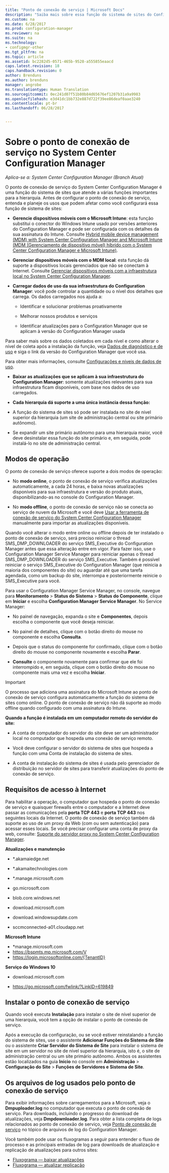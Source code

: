 ```yaml
---
title: "Ponto de conexão de serviço | Microsoft Docs"
description: "Saiba mais sobre essa função do sistema de sites do Configuration Manager, bem como entenda e planeje seus diversos usos."
ms.custom: na
ms.date: 6/28/2017
ms.prod: configuration-manager
ms.reviewer: na
ms.suite: na
ms.technology:
- configmgr-other
ms.tgt_pltfrm: na
ms.topic: article
ms.assetid: bc2282d5-0571-465b-9528-a555855eaacd
caps.latest.revision: 18
caps.handback.revision: 0
author: Brenduns
ms.author: brenduns
manager: angrobe
ms.translationtype: Human Translation
ms.sourcegitcommit: 0ec241d07f51b80b84d65676ef1207b31a9a9983
ms.openlocfilehash: e3d41dc1bb732e887d722f39ee86deaf0aae3240
ms.contentlocale: pt-br
ms.lasthandoff: 06/28/2017


---
```

# <a name="about-the-service-connection-point-in-system-center-configuration-manager"></a>Sobre o ponto de conexão de serviço no System Center Configuration Manager

*Aplica-se a: System Center Configuration Manager (Branch Atual)*

O ponto de conexão de serviço do System Center Configuration Manager é uma função do sistema de sites que atende a várias funções importantes para a hierarquia. Antes de configurar o ponto de conexão de serviço, entenda e planeje os usos que podem afetar como você configurará essa função de sistema de sites:  

-   **Gerencie dispositivos móveis com o Microsoft Intune**: esta função substitui o conector do Windows Intune usado por versões anteriores do Configuration Manager e pode ser configurada com os detalhes da sua assinatura do Intune. Consulte [Hybrid mobile device management (MDM) with System Center Configuration Manager and Microsoft Intune (MDM (Gerenciamento de dispositivo móvel) híbrido com o System Center Configuration Manager e Microsoft Intune)](../../../../mdm/understand/hybrid-mobile-device-management.md).  

-   **Gerenciar dispositivos móveis com o MDM local**: esta função dá suporte a dispositivos locais gerenciados que não se conectam à Internet. Consulte [Gerenciar dispositivos móveis com a infraestrutura local no System Center Configuration Manager](../../../../mdm/understand/manage-mobile-devices-with-on-premises-infrastructure.md).  

-   **Carregar dados de uso da sua infraestrutura do Configuration Manager**: você pode controlar a quantidade ou o nível dos detalhes que carrega. Os dados carregados nos ajuda a:  

    -   Identificar e solucionar problemas proativamente  

    -   Melhorar nossos produtos e serviços  

    -   Identificar atualizações para o Configuration Manager que se aplicam à versão do Configuration Manager usada  

  Para saber mais sobre os dados coletados em cada nível e como alterar o nível de coleta após a instalação da função, veja [Dados de diagnóstico e de uso](/sccm/core/plan-design/diagnostics/diagnostics-and-usage-data) e siga o link da versão do Configuration Manager que você usa.  

  Para obter mais informações, consulte [Configurações e níveis de dados de uso](../../../../core/servers/deploy/install/setup-reference.md#bkmk_usage).  

-   **Baixar as atualizações que se aplicam à sua infraestrutura do Configuration Manager**: somente atualizações relevantes para sua infraestrutura ficam disponíveis, com base nos dados de uso carregados.  

- **Cada hierarquia dá suporte a uma única instância dessa função:**  

 -   A função do sistema de sites só pode ser instalada no site de nível superior da hierarquia (um site de administração central ou site primário autônomo).  

  -   Se expandir um site primário autônomo para uma hierarquia maior, você deve desinstalar essa função do site primário e, em seguida, pode instalá-lo no site de administração central.  


##  <a name="bkmk_modes"></a> Modos de operação  
 O ponto de conexão de serviço oferece suporte a dois modos de operação:  

-   No **modo online**, o ponto de conexão de serviço verifica atualizações automaticamente, a cada 24 horas, e baixa novas atualizações disponíveis para sua infraestrutura e versão do produto atuais, disponibilizando-as no console do Configuration Manager.  

-   No **modo offline**, o ponto de conexão de serviço não se conecta ao serviço de nuvem da Microsoft e você deve [Usar a ferramenta de conexão de serviço do System Center Configuration Manager](../../../../core/servers/manage/use-the-service-connection-tool.md) manualmente para importar as atualizações disponíveis.  

Quando você alterar o modo entre online ou offline depois de ter instalado o ponto de conexão de serviço, será preciso reiniciar o thread SMS_DMP_DOWNLOADER do serviço SMS_Executive do Configuration Manager antes que essa alteração entre em vigor. Para fazer isso, use o Configuration Manager Service Manager para reiniciar apenas o thread SMS_DMP_DOWNLOADER do serviço SMS_Executive. Também é possível reiniciar o serviço SMS_Executive do Configuration Manager (que reinicia a maioria dos componentes do site) ou aguardar até que uma tarefa agendada, como um backup do site, interrompa e posteriormente reinicie o SMS_Executive para você.  

Para usar o Configuration Manager Service Manager, no console, navegue para **Monitoramento** > **Status do Sistema** > **Status do Componente**, clique em **Iniciar** e escolha **Configuration Manager Service Manager**. No Service Manager:  

-   No painel de navegação, expanda o site e **Componentes**, depois escolha o componente que você deseja reiniciar.  

-   No painel de detalhes, clique com o botão direito do mouse no componente e escolha **Consulta**.  

-   Depois que o status do componente for confirmado, clique com o botão direito do mouse no componente novamente e escolha **Parar**.  

-   **Consulte** o componente novamente para confirmar que ele foi interrompido e, em seguida, clique com o botão direito do mouse no componente mais uma vez e escolha **Iniciar**.  

> [!IMPORTANT]  
>  O processo que adiciona uma assinatura do Microsoft Intune ao ponto de conexão de serviço configura automaticamente a função do sistema de sites como online. O ponto de conexão de serviço não dá suporte ao modo offline quando configurado com uma assinatura do Intune.  

**Quando a função é instalada em um computador remoto do servidor do site:**  

-   A conta de computador do servidor do site deve ser um administrador local no computador que hospeda uma conexão de serviço remoto.

-   Você deve configurar o servidor do sistema de sites que hospeda a função com uma Conta de instalação do sistema de sites.  

-   A conta de instalação do sistema de sites é usada pelo gerenciador de distribuição no servidor de sites para transferir atualizações do ponto de conexão de serviço.

##  <a name="bkmk_urls"></a> Requisitos de acesso à Internet  
Para habilitar a operação, o computador que hospeda o ponto de conexão de serviço e quaisquer firewalls entre o computador e a Internet deve passar as comunicações pela **porta TCP 443** e **porta TCP 443** nos seguintes locais da Internet. O ponto de conexão de serviço também dá suporte ao uso de um proxy da Web (com ou sem autenticação) para acessar esses locais.  Se você precisar configurar uma conta de proxy da web, consulte: [Suporte do servidor proxy no System Center Configuration Manager](/sccm/core/plan-design/network/proxy-server-support).

**Atualizações e manutenção**  

-   *.akamaiedge.net  

-   *.akamaitechnologies.com 

-   *.manage.microsoft.com

-   go.microsoft.com

-   blob.core.windows.net  

-   download.microsoft.com  

-   download.windowsupdate.com

-   sccmconnected-a01.cloudapp.net  

**Microsoft Intune**  

-   *manage.microsoft.com  
-   https://bspmts.mp.microsoft.com/V
-   https://login.microsoftonline.com/{TenantID}


**Serviço do Windows 10**  

-   download.microsoft.com  

-   https://go.microsoft.com/fwlink/?LinkID=619849  

## <a name="install-the-service-connection-point"></a>Instalar o ponto de conexão de serviço
Quando você executa **Instalação** para instalar o site de nível superior de uma hierarquia, você tem a opção de instalar o ponto de conexão de serviço.

Após a execução da configuração, ou se você estiver reinstalando a função do sistema de sites, use o assistente **Adicionar Funções do Sistema de Site** ou o assistente **Criar Servidor do Sistema de Site** para instalar o sistema de site em um servidor no site de nível superior da hierarquia, isto é, o site de administração central ou um site primário autônomo. Ambos os assistentes estão localizados na guia **Início** no console em **Administração** > **Configuração do Site** > **Funções de Servidores e Sistema de Site**.

## <a name="log-files-used-by-the-service-connection-point"></a>Os arquivos de log usados pelo ponto de conexão de serviço
Para exibir informações sobre carregamentos para a Microsoft, veja o **Dmpuploader.log** no computador que executa o ponto de conexão de serviço.  Para downloads, incluindo o progresso do download de atualizações, veja **Dmpdownloader.log**. Para obter a lista completa de logs relacionados ao ponto de conexão de serviço, veja [Ponto de conexão de serviço](/sccm/core/plan-design/hierarchy/log-files#BKMK_WITLog) no tópico de arquivos de log do Configuration Manager.

Você também pode usar os fluxogramas a seguir para entender o fluxo de processo e as principais entradas de log para downloads de atualização e replicação de atualizações para outros sites:
 - [Fluxograma — baixar atualizações](/sccm/core/servers/manage/download-updates-flowchart)
 - [Fluxograma — atualizar replicação](/sccm/core/servers/manage/update-replication-flowchart)

